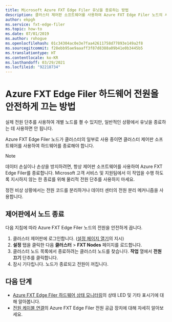 ```yaml
---
title: Microsoft Azure FXT Edge Filer 유닛을 종료하는 방법
description: 클러스터 제어판 소프트웨어를 사용하여 Azure FXT Edge Filer 노드의 시작 및 안전 종료 절차를 알아봅니다.
author: ekpgh
ms.service: fxt-edge-filer
ms.topic: how-to
ms.date: 07/01/2019
ms.author: rohogue
ms.openlocfilehash: 01c34304ac0e3e7faa42611758d77893e149a2f8
ms.sourcegitcommit: f28ebb95ae9aaaff3f87d8388a09b41e0b3445b5
ms.translationtype: HT
ms.contentlocale: ko-KR
ms.lasthandoff: 03/29/2021
ms.locfileid: "92218734"
---
```

# <a name="how-to-safely-power-off-azure-fxt-edge-filer-hardware"></a>Azure FXT Edge Filer 하드웨어 전원을 안전하게 끄는 방법

실제 전원 단추를 사용하여 개별 노드를 켤 수 있지만, 일반적인 상황에서 유닛을 종료하는 데 사용하면 안 됩니다.

Azure FXT Edge Filer 노드가 클러스터의 일부로 사용 중이면 클러스터 제어판 소프트웨어를 사용하여 하드웨어를 종료해야 합니다.

> [!NOTE]
> 데이터 손실이나 손상을 방지하려면, 항상 제어판 소프트웨어를 사용하여 Azure FXT Edge Filer를 종료합니다. Microsoft 고객 서비스 및 지원팀에서 이 작업을 수행 하도록 지시하지 않는 한 종료를 위해 물리적 전원 단추를 사용하지 마세요.
>
> 정전 비상 상황에서는 전원 코드를 분리하거나 데이터 센터의 전원 분리 메커니즘을 사용합니다.

## <a name="shut-down-a-node-from-the-control-panel"></a>제어판에서 노드 종료

다음 지침에 따라 Azure FXT Edge Filer 노드의 전원을 안전하게 끕니다.

1. 클러스터 제어판에 로그인합니다. ([설정 페이지 열기](fxt-cluster-create.md#open-the-settings-pages)의 지시)
1. **설정** 탭을 클릭한 다음 **클러스터** > **FXT Nodes** 페이지를 로드합니다.
1. 클러스터 노드 목록에서 종료하려는 클러스터 노드를 찾습니다. **작업** 열에서 **전원 끄기** 단추를 클릭합니다.
1. 잠시 기다립니다. 노드가 종료되고 전원이 꺼집니다.

## <a name="next-steps"></a>다음 단계

* [Azure FXT Edge Filer 하드웨어 상태 모니터링](fxt-monitor.md)의 상태 LED 및 기타 표시기에 대해 알아봅니다.
* [전원 케이블 연결](fxt-network-power.md#connect-power-cables)의 Azure FXT Edge Filer 전원 공급 장치에 대해 자세히 알아보세요.
